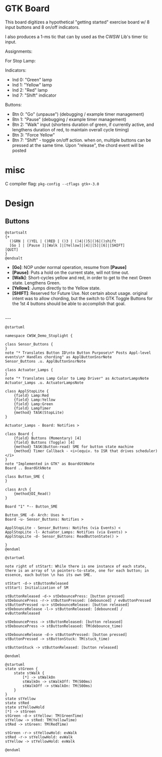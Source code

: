 # GTK Board

This board digitizes a hypothetical "getting started" exercise board w/ 8 input buttons and 8 on/off indicators.

I also produces a 1-ms tic that can by used as the CWSW Lib's timer tic input.

Assignments:

For Stop Lamp:

Indicators:
* Ind 0: "Green" lamp
* Ind 1: "Yellow" lamp
* Ind 2: "Red" lamp
* Ind 7: "Shift" indicator

Buttons:
* Btn 0: "Go" (unpause") (debugging / example timer management)
* Btn 1: "Pause" (debugging / example timer management)
* Btn 2: "Walk" input (shortens duration of green, if currently active, and lengthens duration of red, to maintain overall cycle timing)
* Btn 3: "Force Yellow"
* Btn 7: "Shift" - toggle on/off action. when on, multiple buttons can be pressed at the same time. Upon "release", the chord event will be posted


# misc
C compiler flag: `pkg-config --cflags gtk+-3.0`


# Design
## Buttons

```plantuml
@startsalt
{+
  ()GRN | ()YEL | ()RED | ()3 | ()4|()5|()6|()shift
  [Go ] | [Pause ]|[Walk ]|[Yellow]|[4]|[5]|[6]|[SHIFT]
[QUIT]
}
@endsalt
```
* **[Go]**: NOP under normal operation, resume from **[Pause]**
* **[Pause]**: Puts a hold on the current state, will not time out.
* **[Walk]**: Short-cycles yellow and red, in order to get to the next Green state. Lengthens Green.
* **[Yellow]**: Jumps directly to the Yellow state.
* **[SHIFT]**: Reserved for Future Use. Not certain about usage. original intent was to allow chording, but the switch to GTK Toggle Buttons for the 1st 4 buttons should be able to accomplish that goal.
<br>
---

```plantuml
@startuml

namespace CWSW_Demo_Stoplight {

class Sensor_Buttons {
}
note "* Translates Button ID\nto Button Purpose\n* Posts Appl-level events\n* Handles chording" as ApplButtonSnsrNote
Sensor_Buttons .u. ApplButtonSnsrNote

class Actuator_Lamps {
}
note "* Translates Lamp Color to Lamp Driver" as ActuatorLampsNote
Actuator_Lamps .u. ActuatorLampsNote

class ApplStopLite {
    {field} Lamp:Red
    {field} Lamp:Yellow
    {field} Lamp:Green
    {field} LampTimer
    {method} TASK(StopLite)
}

Actuator_Lamps - Board: Notifies >

class Board {
    {field} Buttons (Momentary) [4]
    {field} Buttons (Toggle) [4]
    {method} TASK(Button-read) SME for button state machine
    {method} Timer Callback - <i>(equiv. to ISR that drives scheduler)</i>
}
note "Implemented in GTK" as BoardGtkNote
Board .. BoardGtkNote 

class Button_SME {
}

class Arch {
    {method}DI_Read()
}

Board "1" *-- Button_SME

Button_SME -d- Arch: Uses >
Board -u- Sensor_Buttons: Notifies >

ApplStopLite - Sensor_Buttons: Notifes (via Events) <
ApplStopLite -l- Actuator_Lamps: Notifies (via Events) >
ApplStopLite -d- Sensor_Buttons: ReadButtonState() >

}
@enduml

```


```plantuml
@startuml

note right of stStart: While there is one instance of each state, there is an array of \n pointers-to-state, one for each button; in essence, each button \n has its own SME.

stStart -d-> stButtonReleased
stStart: Initialization of SM

stButtonReleased -d-> stDebouncePress: [button pressed]
stDebouncePress -r-> stButtonPressed: [debounced] / evButtonPressed
stButtonPressed -u-> stDebounceRelease: [button released]
stDebounceRelease -l-> stButtonReleased: [debounced] / evButtonReleased

stDebouncePress -> stButtonReleased: [button released]
stDebouncePress -> stButtonReleased: TM(debounce_time)

stDebounceRelease -d-> stButtonPressed: [button pressed]
stButtonPressed -> stButtonStuck: TM(stuck_time)

stButtonStuck -> stButtonReleased: [button released]

@enduml
```
```plantuml
@startuml
state stGreen {
    state stWalk {
        [*] -> stWalkOn
        stWalkOn -> stWalkOff: TM(500ms)
        stWalkOff -> stWalkOn: TM(500ms)
    }
}
state stYellow
state stRed
state stYellowHold
[*] -> stGreen
stGreen -d-> stYellow: TM(GreenTime)
stYellow -> stRed: TM(YellowTime)
stRed -> stGreen: TM(RedTime)

stGreen -r-> stYellowHold: evWalk
stRed -r-> stYellowHold: evWalk
stYellow -> stYellowHold: evWalk

@enduml
```
